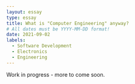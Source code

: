 ```yaml
---
layout: essay
type: essay
title: What is "Computer Engineering" anyway?
# All dates must be YYYY-MM-DD format!
date: 2021-09-02
labels:
  - Software Development
  - Electronics
  - Engineering
---
```


Work in progress - more to come soon.